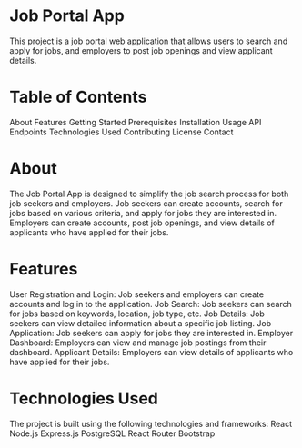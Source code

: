# Job Portal App
This project is a job portal web application that allows users to search and apply for jobs, and employers to post job openings and view applicant details.

# Table of Contents
About
Features
Getting Started
Prerequisites
Installation
Usage
API Endpoints
Technologies Used
Contributing
License
Contact
# About
The Job Portal App is designed to simplify the job search process for both job seekers and employers. Job seekers can create accounts, search for jobs based on various criteria, and apply for jobs they are interested in. Employers can create accounts, post job openings, and view details of applicants who have applied for their jobs.

# Features
User Registration and Login: Job seekers and employers can create accounts and log in to the application.
Job Search: Job seekers can search for jobs based on keywords, location, job type, etc.
Job Details: Job seekers can view detailed information about a specific job listing.
Job Application: Job seekers can apply for jobs they are interested in.
Employer Dashboard: Employers can view and manage job postings from their dashboard.
Applicant Details: Employers can view details of applicants who have applied for their jobs.

# Technologies Used
The project is built using the following technologies and frameworks:
React
Node.js
Express.js
PostgreSQL
React Router
Bootstrap
